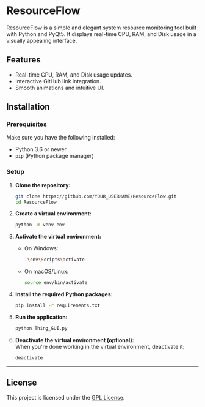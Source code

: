 # ResourceFlow

ResourceFlow is a simple and elegant system resource monitoring tool built with Python and PyQt5. It displays real-time CPU, RAM, and Disk usage in a visually appealing interface.

## Features
- Real-time CPU, RAM, and Disk usage updates.
- Interactive GitHub link integration.
- Smooth animations and intuitive UI.

## Installation

### Prerequisites
Make sure you have the following installed:
- Python 3.6 or newer
- `pip` (Python package manager)

### Setup

1. **Clone the repository:**  
   ```bash
   git clone https://github.com/YOUR_USERNAME/ResourceFlow.git
   cd ResourceFlow
   ```

2. **Create a virtual environment:**  
   ```bash
   python -m venv env
   ```

3. **Activate the virtual environment:**  
   - On Windows:  
     ```bash
     .\env\Scripts\activate
     ```  
   - On macOS/Linux:  
     ```bash
     source env/bin/activate
     ```  

4. **Install the required Python packages:**  
   ```bash
   pip install -r requirements.txt
   ```

5. **Run the application:**  
   ```bash
   python Thing_GUI.py
   ```

6. **Deactivate the virtual environment (optional):**  
   When you're done working in the virtual environment, deactivate it:  
   ```bash
   deactivate
   ```

---

## License

This project is licensed under the [GPL License](https://www.gnu.org/licenses/gpl-3.0.en.html).
